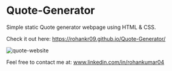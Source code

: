 # Quote-Generator
Simple static Quote generator webpage using HTML & CSS.

Check it out here: https://rohankr09.github.io/Quote-Generator/

![quote-website](https://github.com/rohankr09/Quote-Generator/assets/112258054/ddb45183-20e2-4ac1-8ae7-7c118246c6b7)


Feel free to contact me at: www.linkedin.com/in/rohankumar04
